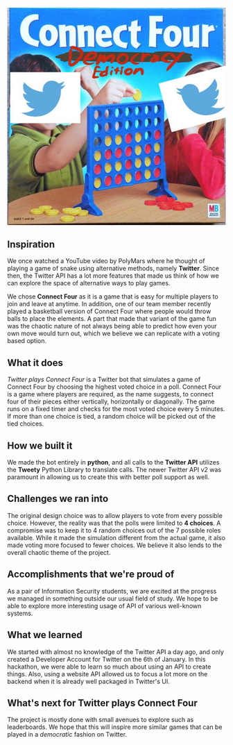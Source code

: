 ![Intro](screenshots/Project_image.jpg)

## Inspiration
We once watched a YouTube video by PolyMars where he thought of playing a game of snake using alternative methods, namely **Twitter**. Since then, the Twitter API has a lot more features that made us think of how we can explore the space of alternative ways to play games.

We chose **Connect Four** as it is a game that is easy for multiple players to join and leave at anytime. In addition, one of our team member recently played a basketball version of Connect Four where people would throw balls to place the elements. A part that made that variant of the game fun was the chaotic nature of not always being able to predict how even your own move would turn out, which we believe we can replicate with a voting based option.

## What it does
_Twitter plays Connect Four_ is a Twitter bot that simulates a game of Connect Four by choosing the highest voted choice in a poll. Connect Four is a game where players are required, as the name suggests, to connect four of their pieces either vertically, horizontally or diagonally. The game runs on a fixed timer and checks for the most voted choice every 5 minutes. If more than one choice is tied, a random choice will be picked out of the tied choices.

## How we built it
We made the bot entirely in **python**, and all calls to the **Twitter API** utilizes the **Tweety** Python Library to translate calls. The newer Twitter API v2 was paramount in allowing us to create this with better poll support as well.

## Challenges we ran into
The original design choice was to allow players to vote from every possible choice. However, the reality was that the polls were limited to **4 choices**. A compromise was to keep it to 4 random choices out of the 7 possible roles available. While it made the simulation different from the actual game, it also made voting more focused to fewer choices. We believe it also lends to the overall chaotic theme of the project.

## Accomplishments that we're proud of
As a pair of Information Security students, we are excited at the progress we managed in something outside our usual field of study. We hope to be able to explore more interesting usage of API of various well-known systems.

## What we learned
We started with almost no knowledge of the Twitter API a day ago, and only created a Developer Account for Twitter on the 6th of January. In this hackathon, we were able to learn so much about using an API to create things. Also, using a website API allowed us to focus a lot more on the backend when it is already well packaged in Twitter's UI.

## What's next for Twitter plays Connect Four
The project is mostly done with small avenues to explore such as leaderboards. We hope that this will inspire more similar games that can be played in a _democratic_ fashion on Twitter.